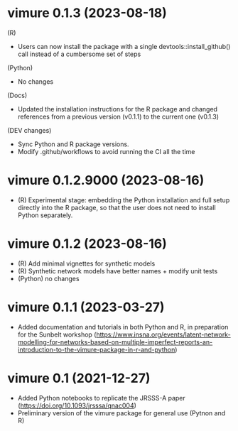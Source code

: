 <!-- NEWS.md is maintained by https://cynkra.github.io/fledge, do not edit -->

# vimure 0.1.3 (2023-08-18)

(R)

- Users can now install the package with a single devtools::install_github() call instead of a cumbersome set of steps

(Python)

- No changes

(Docs)

- Updated the installation instructions for the R package and changed references from a previous version (v0.1.1) to the current one (v0.1.3)

(DEV changes)

- Sync Python and R package versions. 
- Modify .github/workflows to avoid running the CI all the time

# vimure 0.1.2.9000 (2023-08-16)

- (R) Experimental stage: embedding the Python installation and full setup directly into the R package, so that the user does not need to install Python separately.

# vimure 0.1.2 (2023-08-16)

- (R) Add minimal vignettes for synthetic models
- (R) Synthetic network models have better names + modify unit tests
- (Python) no changes


# vimure 0.1.1 (2023-03-27)

- Added documentation and tutorials in both Python and R, in preparation for the Sunbelt workshop (https://www.insna.org/events/latent-network-modelling-for-networks-based-on-multiple-imperfect-reports-an-introduction-to-the-vimure-package-in-r-and-python)


# vimure 0.1 (2021-12-27)

- Added Python notebooks to replicate the JRSSS-A paper (https://doi.org/10.1093/jrsssa/qnac004)
- Preliminary version of the vimure package for general use (Pytnon and R)

